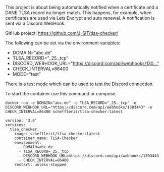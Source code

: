 This project is about being automatically notified when a certificate and a DANE TLSA record no longer match. This happens, for example, when certificates are used via Lets Encrypt and auto renewal. 
A notification is sent via a Discord WebHook. <br>

GitHub project: https://github.com/J-SIT/tlsa-checker/

The following can be set via the environment variables:
- DOMAIN="abc.de”
- TLSA_RECORD="_25._tcp”
- DISCORD_WEBHOOK_URL="https://discord.com/api/webhooks/130...”
- CHECK_INTERVAL=86400
- MODE="test”

There is a test mode which can be used to test the Discord connection.


To start the container use this command or compose.

```
docker run -e DOMAIN="abc.de" -e TLSA_RECORD="_25._tcp" -e DISCORD_WEBHOOK_URL="https://discord.com/api/webhooks/1303443" -e CHECK_INTERVAL=86400 schefflerit/tlsa-checker:latest
```

```
version: '3.8'
services:
  tlsa_checker:
    image: schefflerit/tlsa-checker:latest
    container_name: TLSA-Checker
    environment:
      - DOMAIN=abc.de
      - TLSA_RECORD=_25._tcp
      - DISCORD_WEBHOOK_URL=https://discord.com/api/webhooks/1303443
      - CHECK_INTERVAL=86400
    restart: unless-stopped
```
